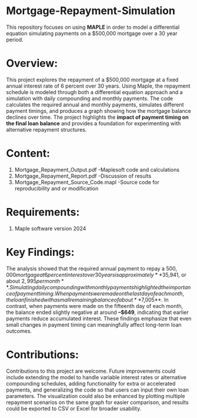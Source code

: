 # Mortgage-Repayment-Simulation
This repository focuses on using **MAPLE** in order to model a differential equation simulating payments on a $500,000 mortgage over a 30 year period.

# Overview:
This project explores the repayment of a $500,000 mortgage at a fixed annual interest rate of 6 percent over 30 years. Using Maple, the repayment schedule is modeled through both a differential equation approach and a simulation with daily compounding and monthly payments. The code calculates the required annual and monthly payments, simulates different payment timings, and produces a graph showing how the mortgage balance declines over time. The project highlights the **impact of payment timing on the final loan balance** and provides a foundation for experimenting with alternative repayment structures.
# Content:
1. Mortgage_Repayment_Output.pdf    -Maplesoft code and calculations
2. Mortgage_Repayment_Report.pdf    -Discussion of results
3. Mortgage_Repayment_Source_Code.mapl  -Source code for reproducibility and or modification
# Requirements:
1. Maple software version 2024 
# Key Findings:
The analysis showed that the required annual payment to repay a $500,000 mortgage at 6 percent interest over 30 years is approximately **$35,941, or about $2,995 per month**. Simulating daily compounding with monthly payments highlighted the importance of payment timing. When payments were made on the last day of each month, the loan finished with a small remaining balance of about **$7,005**. In contrast, when payments were made on the fifteenth day of each month, the balance ended slightly negative at around **–$649**, indicating that earlier payments reduce accumulated interest. These findings emphasize that even small changes in payment timing can meaningfully affect long-term loan outcomes.
# Contributions:
Contributions to this project are welcome. Future improvements could include extending the model to handle variable interest rates or alternative compounding schedules, adding functionality for extra or accelerated payments, and generalizing the code so that users can input their own loan parameters. The visualization could also be enhanced by plotting multiple repayment scenarios on the same graph for easier comparison, and results could be exported to CSV or Excel for broader usability.

